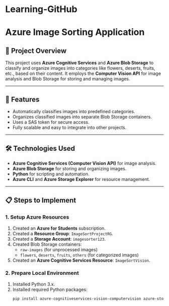 # Learning-GitHub

# Azure Image Sorting Application

## 📜 Project Overview
This project uses **Azure Cognitive Services** and **Azure Blob Storage** to classify and organize images into categories like flowers, deserts, fruits, etc., based on their content. It employs the **Computer Vision API** for image analysis and Blob Storage for storing and managing images.

---

## 🚀 Features
- Automatically classifies images into predefined categories.
- Organizes classified images into separate Blob Storage containers.
- Uses a SAS token for secure access.
- Fully scalable and easy to integrate into other projects.

---

## 🛠️ Technologies Used
- **Azure Cognitive Services (Computer Vision API)** for image analysis.
- **Azure Blob Storage** for storing and organizing images.
- **Python** for scripting and automation.
- **Azure CLI** and **Azure Storage Explorer** for resource management.

---

## 📋 Steps to Implement

### 1. **Setup Azure Resources**
1. Created an **Azure for Students** subscription.
2. Created a **Resource Group**: `ImageSortProjectRG`.
3. Created a **Storage Account**: `imagesorter123`.
4. Created Blob Storage containers:
   - `raw-images` (for unprocessed images)
   - `flowers`, `deserts`, `fruits`, `others` (for categorized images)
5. Created an **Azure Cognitive Services Resource**: `ImageSortVision`.

### 2. **Prepare Local Environment**
1. Installed Python 3.x.
2. Installed required Python packages:
   ```bash
   pip install azure-cognitiveservices-vision-computervision azure-storage-blob msrest
